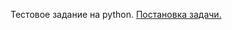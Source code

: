 
Тестовое задание на python.
[Постановка задачи.](https://raw.githubusercontent.com/fryme/settings_parser/blob/master/requirements.txt)
